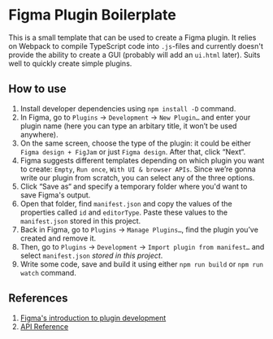 # Figma Plugin Boilerplate

This is a small template that can be used to create a Figma plugin. It relies on Webpack to compile TypeScript code 
into `.js`-files and currently doesn't provide the ability to create a GUI (probably will add an `ui.html` later). Suits well to quickly create simple plugins. 

## How to use
1. Install developer dependencies using `npm install -D` command.
2. In Figma, go to `Plugins` → `Development` → `New Plugin…` and enter your plugin name (here you can type an arbitary title, it won’t be used anywhere). 
3. On the same screen, choose the type of the plugin: it could be either `Figma design + FigJam` or just `Figma design`. After that, click “Next“.
4. Figma suggests different templates depending on which plugin you want to create: `Empty`, `Run once`, `With UI & browser APIs`. Since we’re gonna write our plugin from scratch, you can select any of the three options. 
5. Click “Save as“ and specify a temporary folder where you'd want to save Figma's output.
6. Open that folder, find `manifest.json` and copy the values of the properties called `id` and `editorType`. Paste these values to the `manifest.json` stored in this project.
7. Back in Figma, go to `Plugins` → `Manage Plugins…`, find the plugin you’ve created and remove it. 
8. Then, go to `Plugins` → `Development` → `Import plugin from manifest…` and select `manifest.json` *stored in this project*.
9.  Write some code, save and build it using either `npm run build` or `npm run watch` command.

## References
1. [Figma's introduction to plugin development](https://www.figma.com/plugin-docs/intro/)
2. [API Reference](https://www.figma.com/plugin-docs/api/api-overview/)
